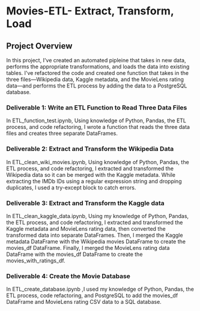 # Movies-ETL- Extract, Transform, Load
## Project Overview
In this project, I've created an automated pipleine that takes in new data, performs the appropriate transformations, and loads the data into existing tables. I've refactored the code and created one function that takes in the three files—Wikipedia data, Kaggle metadata, and the MovieLens rating data—and performs the ETL process by adding the data to a PostgreSQL database.


### Deliverable 1: Write an ETL Function to Read Three Data Files

In ETL_function_test.ipynb, Using knowledge of Python, Pandas, the ETL process, and code refactoring, I wrote a function that reads the three data files and creates three separate DataFrames.

### Deliverable 2: Extract and Transform the Wikipedia Data

In ETL_clean_wiki_movies.ipynb, Using knowledge of Python, Pandas, the ETL process, and code refactoring, I extracted and transformed the Wikipedia data so it can be merged with the Kaggle metadata. While extracting the IMDb IDs using a regular expression string and dropping duplicates, I used a try-except block to catch errors.

### Deliverable 3: Extract and Transform the Kaggle data

In ETL_clean_kaggle_data.ipynb, Using my knowledge of Python, Pandas, the ETL process, and code refactoring, I extracted and transformed the Kaggle metadata and MovieLens rating data, then converted the transformed data into separate DataFrames. Then, I merged the Kaggle metadata DataFrame with the Wikipedia movies DataFrame to create the movies_df DataFrame. Finally, I merged the MovieLens rating data DataFrame with the movies_df DataFrame to create the movies_with_ratings_df.


### Deliverable 4: Create the Movie Database
In ETL_create_database.ipynb ,I used my knowledge of Python, Pandas, the ETL process, code refactoring, and PostgreSQL to add the movies_df DataFrame and MovieLens rating CSV data to a SQL database.
